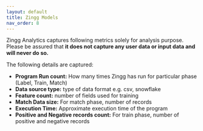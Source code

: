 ```yaml
---
layout: default
title: Zingg Models
nav_order: 8
---
```


Zingg Analytics captures following metrics solely for analysis purpose. Please be assured that **it does not capture any user data or input data and will never do so.**

The following details are captured:
* **Program Run count:** How many times Zingg has run for particular phase (Label, Train, Match)
* **Data source type:** type of data format e.g. csv, snowflake
* **Feature count:** number of fields used for training
* **Match Data size:** For match phase, number of records 
* **Execution Time:** Approximate execution time of the program
* **Positive and Negative records count:** For train phase, number of positive and negative records